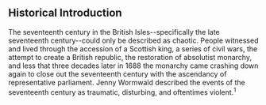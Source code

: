 ## Historical Introduction

The seventeenth century in the British Isles--specifically the late seventeenth century--could only be described as chaotic. People witnessed and lived through the accession of a Scottish king, a series of civil wars, the attempt to create a British republic, the restoration of absolutist monarchy, and less that three decades later in 1688 the monarchy came crashing down again to close out the seventeenth century with the ascendancy of representative parliament. Jenny Wormwald described the events of the seventeenth century as traumatic, disturbing, and oftentimes violent.<sup>1</sup> 



